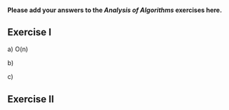 #### Please add your answers to the ***Analysis of  Algorithms*** exercises here.

## Exercise I

a) O(n)


b)


c)

## Exercise II


